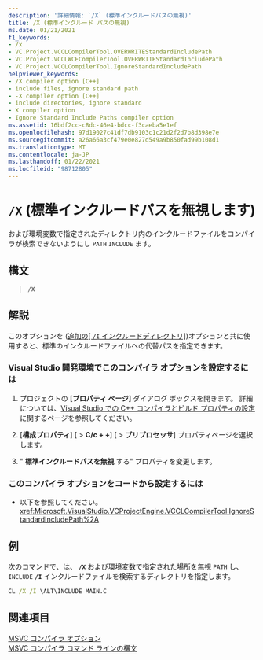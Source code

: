 ```yaml
---
description: '詳細情報: `/X` (標準インクルードパスの無視)'
title: /X (標準インクルード パスの無視)
ms.date: 01/21/2021
f1_keywords:
- /x
- VC.Project.VCCLCompilerTool.OVERWRITEStandardIncludePath
- VC.Project.VCCLWCECompilerTool.OVERWRITEStandardIncludePath
- VC.Project.VCCLCompilerTool.IgnoreStandardIncludePath
helpviewer_keywords:
- /X compiler option [C++]
- include files, ignore standard path
- -X compiler option [C++]
- include directories, ignore standard
- X compiler option
- Ignore Standard Include Paths compiler option
ms.assetid: 16bdf2cc-c8dc-46e4-bdcc-f3caeba5e1ef
ms.openlocfilehash: 97d19027c41df7db9103c1c21d2f2d7b8d398e7e
ms.sourcegitcommit: a26a66a3cf479e0e827d549a9b850fad99b108d1
ms.translationtype: MT
ms.contentlocale: ja-JP
ms.lasthandoff: 01/22/2021
ms.locfileid: "98712805"
---
```

# <a name="x-ignore-standard-include-paths"></a>`/X` (標準インクルードパスを無視します)

および環境変数で指定されたディレクトリ内のインクルードファイルをコンパイラが検索できないようにし `PATH` `INCLUDE` ます。

## <a name="syntax"></a>構文

> **`/X`**

## <a name="remarks"></a>解説

このオプションを ([追加の[ `/I` インクルードディレクトリ])](i-additional-include-directories.md)オプションと共に使用すると、標準のインクルードファイルへの代替パスを指定できます。

### <a name="to-set-this-compiler-option-in-the-visual-studio-development-environment"></a>Visual Studio 開発環境でこのコンパイラ オプションを設定するには

1. プロジェクトの **[プロパティ ページ]** ダイアログ ボックスを開きます。 詳細については、[Visual Studio での C++ コンパイラとビルド プロパティの設定](../working-with-project-properties.md)に関するページを参照してください。

1. [**構成プロパティ**] [  >  **C/c + +**] [  >  **プリプロセッサ**] プロパティページを選択します。

1. " **標準インクルードパスを無視** する" プロパティを変更します。

### <a name="to-set-this-compiler-option-programmatically"></a>このコンパイラ オプションをコードから設定するには

- 以下を参照してください。<xref:Microsoft.VisualStudio.VCProjectEngine.VCCLCompilerTool.IgnoreStandardIncludePath%2A>

## <a name="example"></a>例

次のコマンドで、は、 **`/X`** および環境変数で指定された場所を無視 `PATH` し、 `INCLUDE` **`/I`** インクルードファイルを検索するディレクトリを指定します。

```cmd
CL /X /I \ALT\INCLUDE MAIN.C
```

## <a name="see-also"></a>関連項目

[MSVC コンパイラ オプション](compiler-options.md)<br/>
[MSVC コンパイラ コマンド ラインの構文](compiler-command-line-syntax.md)
